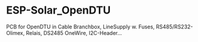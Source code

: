 # ESP-Solar_OpenDTU
PCB for OpenDTU in Cable Branchbox, LineSupply w. Fuses, RS485/RS232-Olimex, Relais, DS2485 OneWire, I2C-Header...
